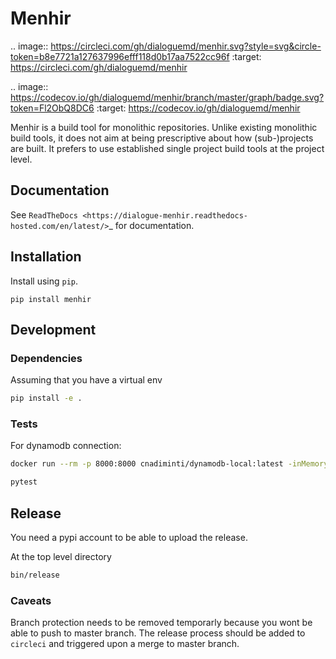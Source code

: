 # Menhir

.. image:: https://circleci.com/gh/dialoguemd/menhir.svg?style=svg&circle-token=b8e7721a127637996efff118d0b17aa7522cc96f
    :target: https://circleci.com/gh/dialoguemd/menhir

.. image:: https://codecov.io/gh/dialoguemd/menhir/branch/master/graph/badge.svg?token=Fl2ObQ8DC6
   :target: https://codecov.io/gh/dialoguemd/menhir

Menhir is a build tool for monolithic repositories.  Unlike existing
monolithic build tools, it does not aim at being prescriptive about
how (sub-)projects are built.  It prefers to use established single
project build tools at the project level.

## Documentation

See `ReadTheDocs <https://dialogue-menhir.readthedocs-hosted.com/en/latest/>`_
for documentation.

## Installation

Install using `pip`.

    pip install menhir

## Development

### Dependencies

Assuming that you have a virtual env

```bash
pip install -e .
```

### Tests

For dynamodb connection:

```bash
docker run --rm -p 8000:8000 cnadiminti/dynamodb-local:latest -inMemory
```

```bash
pytest
```

## Release

You need a pypi account to be able to upload the release.

At the top level directory

```bash
bin/release
```

### Caveats

Branch protection needs to be removed temporarly because you wont be able to push to master branch.
The release process should be added to `circleci` and triggered upon a merge to master branch.
